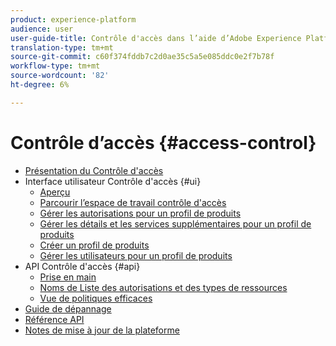 ```yaml
---
product: experience-platform
audience: user
user-guide-title: Contrôle d'accès dans l’aide d’Adobe Experience Platform
translation-type: tm+mt
source-git-commit: c60f374fddb7c2d0ae35c5a5e085ddc0e2f7b78f
workflow-type: tm+mt
source-wordcount: '82'
ht-degree: 6%

---
```



# Contrôle d’accès {#access-control}

* [Présentation du Contrôle d&#39;accès](home.md)
* Interface utilisateur Contrôle d&#39;accès {#ui}
   * [Aperçu](ui/overview.md)
   * [Parcourir l’espace de travail contrôle d&#39;accès](ui/browse.md)
   * [Gérer les autorisations pour un profil de produits](ui/permissions.md)
   * [Gérer les détails et les services supplémentaires pour un profil de produits](ui/details-and-services.md)
   * [Créer un profil de produits](ui/create-profile.md)
   * [Gérer les utilisateurs pour un profil de produits](ui/users.md)
* API Contrôle d&#39;accès {#api}
   * [Prise en main](api/getting-started.md)
   * [Noms de Liste des autorisations et des types de ressources](api/permissions-and-resource-types.md)
   * [Vue de politiques efficaces](api/effective-policies.md)
* [Guide de dépannage](troubleshooting-guide.md)
* [Référence API](https://www.adobe.io/apis/experienceplatform/home/api-reference.html#!acpdr/swagger-specs/access-control.yaml)
* [Notes de mise à jour de la plateforme](https://www.adobe.com/go/platform-release-notes-en)